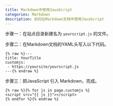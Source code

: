 ```yaml
---
title: Markdown中使用JavaScript
categories: Markdown
description: 如何在Markdown文档中使用JavaScript
---
```


步骤一：在站点目录新建名为 `yourscript.js` 的文件。

步骤二：在Markdown文档的YAML头写入以下代码。

```text
{% raw %}---
title: YourTitle
customjs:
 - https://yoursite/yourscript.js
---{% endraw %}
```

步骤三：把JavaScript 引入 Markdown，完成。

```text
{% raw %}{% for js in page.customjs %}
<script src="{{ js }}"></script>
{% endfor %}{% endraw %}
```